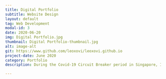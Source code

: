 ```yaml
---
title: Digital Portfolio
subtitle: Website Design
layout: default
tag: Web Development
modal-id: 3
date: 2020-06-20
img: Digital Portfolio.jpg
thumbnail: Digital Portfolio-thumbnail.jpg
alt: image-alt
git: https://www.github.com/leoxovi/leoxovi.github.io
project-date: June 2020
category: Portfolio
description: During the Covid-19 Circuit Breaker period in Singapore, I decided to devlop an online portfolio after exploring topics in web development and UI/UX. This project is a static page hosted on Github Pages, using Jekyll.

---
```

